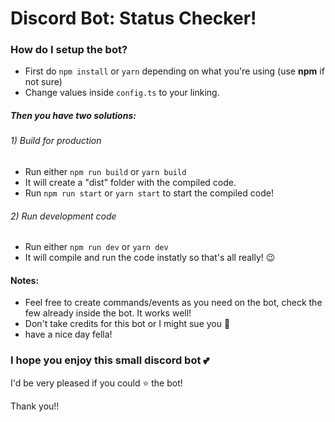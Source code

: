 # Discord Bot: Status Checker!

### How do I setup the bot?

- First do `npm install` or `yarn` depending on what you're using (use **npm** if not sure)
- Change values inside `config.ts` to your linking.

##### Then you have two solutions:

###### 1) Build for production

- Run either `npm run build` or `yarn build`
- It will create a "dist" folder with the compiled code.
- Run `npm run start` or `yarn start` to start the compiled code!

###### 2) Run development code

- Run either `npm run dev` or `yarn dev`
- It will compile and run the code instatly so that's all really! 😉

#### Notes:

- Feel free to create commands/events as you need on the bot, check the few already inside the bot. It works well!
- Don't take credits for this bot or I might sue you 👀
- have a nice day fella!

### I hope you enjoy this small discord bot 💕

I'd be very pleased if you could ⭐ the bot!

Thank you!!
